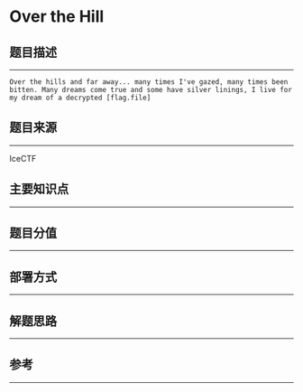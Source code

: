 # Over the Hill

## 题目描述
---
```
Over the hills and far away... many times I've gazed, many times been bitten. Many dreams come true and some have silver linings, I live for my dream of a decrypted [flag.file]
```

## 题目来源
---
IceCTF

## 主要知识点
---


## 题目分值
---


## 部署方式
---


## 解题思路
---


## 参考
---
